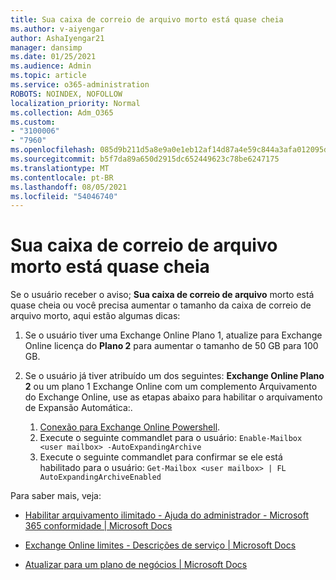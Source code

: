 ```yaml
---
title: Sua caixa de correio de arquivo morto está quase cheia
ms.author: v-aiyengar
author: AshaIyengar21
manager: dansimp
ms.date: 01/25/2021
ms.audience: Admin
ms.topic: article
ms.service: o365-administration
ROBOTS: NOINDEX, NOFOLLOW
localization_priority: Normal
ms.collection: Adm_O365
ms.custom:
- "3100006"
- "7960"
ms.openlocfilehash: 085d9b211d5a8e9a0e1eb12af14d87a4e59c844a3afa012095dfd60db316ad14
ms.sourcegitcommit: b5f7da89a650d2915dc652449623c78be6247175
ms.translationtype: MT
ms.contentlocale: pt-BR
ms.lasthandoff: 08/05/2021
ms.locfileid: "54046740"
---
```

# <a name="your-archive-mailbox-is-almost-full"></a>Sua caixa de correio de arquivo morto está quase cheia

Se o usuário receber o aviso; **Sua caixa de correio de arquivo** morto está quase cheia ou você precisa aumentar o tamanho da caixa de correio de arquivo morto, aqui estão algumas dicas:

1. Se o usuário tiver uma Exchange Online Plano 1, atualize para Exchange Online licença do **Plano 2** para aumentar o tamanho de 50 GB para 100 GB.
1. Se o usuário já tiver atribuído um dos seguintes: **Exchange Online Plano 2** ou um plano 1 Exchange Online com um complemento Arquivamento do Exchange Online, use as etapas abaixo para habilitar o arquivamento de Expansão Automática:.
 
    1. [Conexão para Exchange Online Powershell](https://docs.microsoft.com/powershell/exchange/connect-to-exchange-online-powershell?view=exchange-ps&preserve-view=true).
    2. Execute o seguinte commandlet para o usuário:  `Enable-Mailbox <user mailbox> -AutoExpandingArchive`
    1. Execute o seguinte commandlet para confirmar se ele está habilitado para o usuário:  `Get-Mailbox <user mailbox> | FL AutoExpandingArchiveEnabled`

Para saber mais, veja:

- [Habilitar arquivamento ilimitado - Ajuda do administrador - Microsoft 365 conformidade | Microsoft Docs](https://docs.microsoft.com/microsoft-365/compliance/enable-unlimited-archiving?view=o365-worldwide&preserve-view=true)

- [Exchange Online limites - Descrições de serviço | Microsoft Docs](https://docs.microsoft.com/office365/servicedescriptions/exchange-online-service-description/exchange-online-limits?redirectedfrom=MSDN#storage-limits-across-standalone-plans)

- [Atualizar para um plano de negócios | Microsoft Docs](https://docs.microsoft.com/microsoft-365/commerce/subscriptions/upgrade-to-different-plan?view=o365-worldwide&preserve-view=true)


